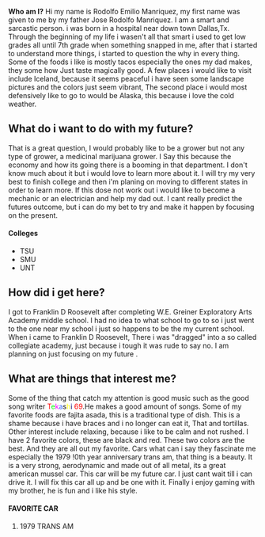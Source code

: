 <strong>Who am I?</strong></h2>
Hi my name is Rodolfo Emilio Manriquez, my first name was given to me by my father Jose Rodolfo Manriquez. I am a smart and sarcastic person. i was born in a hospital near down town Dallas,Tx. Through the beginning of my life i wasen't all that smart i used to get low grades all until 7th grade when something snapped in me, after that i started to understand more things, i started to question the why in every thing.  Some of the foods i like is mostly tacos especially the ones my dad makes, they some how Just taste magically good. A few places i would like to visit include Iceland, because it seems peaceful i have seen some landscape pictures and the colors just seem vibrant, The second place i would most defensively like to go to would be Alaska, this because i love the cold weather.
<h2><strong>What do i want to do with my future?</strong></h2>
That is a great question, I would probably like to be a grower but not any type of grower, a medicinal marijuana grower. I Say this because the economy and how its going there is a booming in that department. I don't know much about it but i would love to learn more about it. I will try my very best to finish college and then i'm planing on moving to different states in order to learn more. If this dose not work out i would like to become a mechanic or an electrician and help my dad out. I cant really predict the futures outcome, but i can do my bet to try and make it happen by focusing on the present.
<h4>Colleges</h4>
<ul>
 	<li>TSU</li>
 	<li>SMU</li>
 	<li>UNT</li>
</ul>
<h2><strong>How did i get here? </strong></h2>
<p style="text-align: left;">I got to Franklin D Roosevelt after completing W.E. Greiner Exploratory Arts Academy middle school. I had no idea to what school to go to so i just went to the one near my school i just so happens to be the my current school. When i came to Franklin D Roosevelt, There i was "dragged" into a so called collegiate academy, just because i tough it was rude to say no. I am planning on just focusing on my future .</p>

<h2><strong>What are things that interest me?</strong></h2>
Some of the thing that catch my attention is good music such as the good song writer <span style="color: #ff0000;">T</span><span style="color: #00ff00;">e</span><span style="color: #ff00ff;">k</span><span style="color: #3366ff;">a</span>s<span style="color: #ffff00;">h</span><span style="color: #000080;">i</span> <span style="color: #ff0000;">69</span>.He makes a good amount of songs. Some of my favorite foods are fajita asada, this is a traditional type of dish. This is a shame because i have braces and i no longer can eat it, That and tortillas. Other interest include relaxing, because i like to be calm and not rushed. I have 2 favorite colors, these are black and red. These two colors are the best. And they are all out my favorite. Cars what can i say they fascinate me especially the 1979 !0th year anniversary trans am, that thing is a beauty. It is a very strong, aerodynamic and made out of all metal, its a great american mussel car. This car will be my future car. I just cant wait till i can drive it. I will fix this car all up and be one with it. Finally i enjoy gaming with my brother, he is fun and i like his style.
<h4>FAVORITE CAR</h4>
<ol>
 	<li>1979 TRANS AM</li>
</ol>
&nbsp;

&nbsp;
